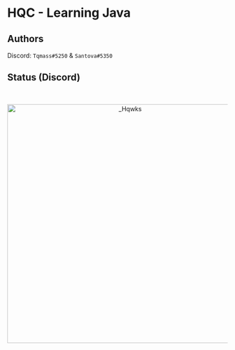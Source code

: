 # HQC - Learning Java

## Authors
<p dir="auto">Discord: <code>Tqmass#5250</code> & <code>Santova#5350</code></p>

## Status (Discord)

<div align="center">
	<br />
	<p>
		<a href="https://discord.com/channels/@me/965368002721747015"><img src="https://discord.c99.nl/widget/theme-2/965368002721747015.png" width="546" alt="_Hqwks" /></a>
	</br>
	</p>
</div>
